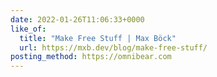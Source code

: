 ```yaml
---
date: 2022-01-26T11:06:33+0000
like_of:
  title: "Make Free Stuff | Max Böck"
  url: https://mxb.dev/blog/make-free-stuff/
posting_method: https://omnibear.com
---
```

